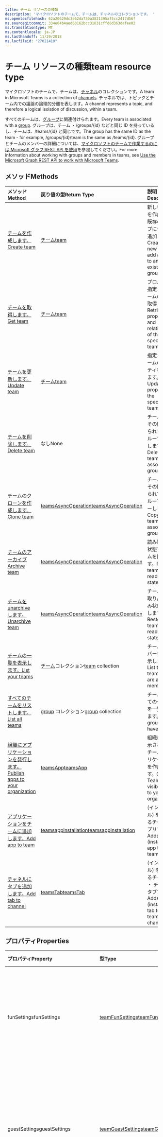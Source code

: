 ```yaml
---
title: チーム リソースの種類
description: 'マイクロソフトのチームで、チームは、チャネルのコレクションです。 '
ms.openlocfilehash: 62a20629dc3e62da730a3821395af5cc2417d56f
ms.sourcegitcommit: 334e84b4aed63162bcc31831cffd6d363dafee02
ms.translationtype: MT
ms.contentlocale: ja-JP
ms.lasthandoff: 11/29/2018
ms.locfileid: "27021410"
---
```

# <a name="team-resource-type"></a><span data-ttu-id="20d9b-103">チーム リソースの種類</span><span class="sxs-lookup"><span data-stu-id="20d9b-103">team resource type</span></span>



<span data-ttu-id="20d9b-104">マイクロソフトのチームで、チームは、[チャネル](channel.md)のコレクションです。</span><span class="sxs-lookup"><span data-stu-id="20d9b-104">A team in Microsoft Teams is a collection of [channels](channel.md).</span></span> <span data-ttu-id="20d9b-105">チャネルでは、トピックとチーム内での議論の論理的分離を表します。</span><span class="sxs-lookup"><span data-stu-id="20d9b-105">A channel represents a topic, and therefore a logical isolation of discussion, within a team.</span></span>

<span data-ttu-id="20d9b-106">すべてのチームは、[グループ](../resources/group.md)に関連付けられます。</span><span class="sxs-lookup"><span data-stu-id="20d9b-106">Every team is associated with a [group](../resources/group.md).</span></span>
<span data-ttu-id="20d9b-107">グループは、チーム ・/groups/{id} などと同じ ID を持っているし、チームは、/teams/{id} と同じです。</span><span class="sxs-lookup"><span data-stu-id="20d9b-107">The group has the same ID as the team - for example, /groups/{id}/team is the same as /teams/{id}.</span></span>
<span data-ttu-id="20d9b-108">グループとチームのメンバーの詳細については、[マイクロソフトのチームで作業するのには Microsoft グラフ REST API を使用](teams-api-overview.md)を参照してください。</span><span class="sxs-lookup"><span data-stu-id="20d9b-108">For more information about working with groups and members in teams, see [Use the Microsoft Graph REST API to work with Microsoft Teams](teams-api-overview.md).</span></span>

## <a name="methods"></a><span data-ttu-id="20d9b-109">メソッド</span><span class="sxs-lookup"><span data-stu-id="20d9b-109">Methods</span></span>

| <span data-ttu-id="20d9b-110">メソッド</span><span class="sxs-lookup"><span data-stu-id="20d9b-110">Method</span></span>       | <span data-ttu-id="20d9b-111">戻り値の型</span><span class="sxs-lookup"><span data-stu-id="20d9b-111">Return Type</span></span>  |<span data-ttu-id="20d9b-112">説明</span><span class="sxs-lookup"><span data-stu-id="20d9b-112">Description</span></span>|
|:---------------|:--------|:----------|
|[<span data-ttu-id="20d9b-113">チームを作成します。</span><span class="sxs-lookup"><span data-stu-id="20d9b-113">Create team</span></span>](../api/team-put-teams.md) | [<span data-ttu-id="20d9b-114">チーム</span><span class="sxs-lookup"><span data-stu-id="20d9b-114">team</span></span>](team.md) | <span data-ttu-id="20d9b-115">新しいチームを作成または既存のグループにチームを追加します。</span><span class="sxs-lookup"><span data-stu-id="20d9b-115">Create a new team, or add a team to an existing group.</span></span>|
|[<span data-ttu-id="20d9b-116">チームを取得します。</span><span class="sxs-lookup"><span data-stu-id="20d9b-116">Get team</span></span>](../api/team-get.md) | [<span data-ttu-id="20d9b-117">チーム</span><span class="sxs-lookup"><span data-stu-id="20d9b-117">team</span></span>](team.md) | <span data-ttu-id="20d9b-118">プロパティと指定されたチームの関係を取得します。</span><span class="sxs-lookup"><span data-stu-id="20d9b-118">Retrieve the properties and relationships of the specified team.</span></span>|
|[<span data-ttu-id="20d9b-119">チームを更新します。</span><span class="sxs-lookup"><span data-stu-id="20d9b-119">Update team</span></span>](../api/team-update.md) | [<span data-ttu-id="20d9b-120">チーム</span><span class="sxs-lookup"><span data-stu-id="20d9b-120">team</span></span>](team.md) |<span data-ttu-id="20d9b-121">指定されたチームのプロパティを更新します。</span><span class="sxs-lookup"><span data-stu-id="20d9b-121">Update the properties of the specified team.</span></span> |
|[<span data-ttu-id="20d9b-122">チームを削除します。</span><span class="sxs-lookup"><span data-stu-id="20d9b-122">Delete team</span></span>](/graph/api/group-delete?view=graph-rest-1.0) | <span data-ttu-id="20d9b-123">なし</span><span class="sxs-lookup"><span data-stu-id="20d9b-123">None</span></span> |<span data-ttu-id="20d9b-124">チームおよびその関連付けられているグループを削除します。</span><span class="sxs-lookup"><span data-stu-id="20d9b-124">Delete the team and its associated group.</span></span> |
|[<span data-ttu-id="20d9b-125">チームのクローンを作成します。</span><span class="sxs-lookup"><span data-stu-id="20d9b-125">Clone team</span></span>](../api/team-clone.md) | [<span data-ttu-id="20d9b-126">teamsAsyncOperation</span><span class="sxs-lookup"><span data-stu-id="20d9b-126">teamsAsyncOperation</span></span>](../resources/teamsasyncoperation.md) |<span data-ttu-id="20d9b-127">チームおよびその関連付けられているグループをコピーします。</span><span class="sxs-lookup"><span data-stu-id="20d9b-127">Copy the team and its associated group.</span></span> |
|[<span data-ttu-id="20d9b-128">チームのアーカイブ</span><span class="sxs-lookup"><span data-stu-id="20d9b-128">Archive team</span></span>](../api/team-archive.md) | [<span data-ttu-id="20d9b-129">teamsAsyncOperation</span><span class="sxs-lookup"><span data-stu-id="20d9b-129">teamsAsyncOperation</span></span>](../resources/teamsasyncoperation.md) |<span data-ttu-id="20d9b-130">読み取り専用状態で、チームを配置します。</span><span class="sxs-lookup"><span data-stu-id="20d9b-130">Put the team in a read-only state.</span></span> |
|[<span data-ttu-id="20d9b-131">チームを unarchive します。</span><span class="sxs-lookup"><span data-stu-id="20d9b-131">Unarchive team</span></span>](../api/team-unarchive.md) | [<span data-ttu-id="20d9b-132">teamsAsyncOperation</span><span class="sxs-lookup"><span data-stu-id="20d9b-132">teamsAsyncOperation</span></span>](../resources/teamsasyncoperation.md) |<span data-ttu-id="20d9b-133">チームを読み取り/書き込み状態に復元します。</span><span class="sxs-lookup"><span data-stu-id="20d9b-133">Restore the team to a read-write state.</span></span> |
|[<span data-ttu-id="20d9b-134">チームの一覧を表示します。</span><span class="sxs-lookup"><span data-stu-id="20d9b-134">List your teams</span></span>](../api/user-list-joinedteams.md) | <span data-ttu-id="20d9b-135">[チーム](team.md)コレクション</span><span class="sxs-lookup"><span data-stu-id="20d9b-135">[team](team.md) collection</span></span> | <span data-ttu-id="20d9b-136">チームのメンバーを一覧表示します。</span><span class="sxs-lookup"><span data-stu-id="20d9b-136">List the teams you are a member of.</span></span> |
|[<span data-ttu-id="20d9b-137">すべてのチームをリストします。</span><span class="sxs-lookup"><span data-stu-id="20d9b-137">List all teams</span></span>](/graph/teams-list-all-teams) | <span data-ttu-id="20d9b-138">[group](group.md) コレクション</span><span class="sxs-lookup"><span data-stu-id="20d9b-138">[group](group.md) collection</span></span> | <span data-ttu-id="20d9b-139">チームのすべてのグループを一覧表示します。</span><span class="sxs-lookup"><span data-stu-id="20d9b-139">List all groups that have teams.</span></span> |
|[<span data-ttu-id="20d9b-140">組織にアプリケーションを発行します。</span><span class="sxs-lookup"><span data-stu-id="20d9b-140">Publish apps to your organization</span></span>](../resources/teamsapp.md)| [<span data-ttu-id="20d9b-141">teamsApp</span><span class="sxs-lookup"><span data-stu-id="20d9b-141">teamsApp</span></span>](../resources/teamsapp.md) | <span data-ttu-id="20d9b-142">組織にのみ表示されているチームのアプリケーションを作成します。</span><span class="sxs-lookup"><span data-stu-id="20d9b-142">Create Teams apps visible only to your organization.</span></span> |
|[<span data-ttu-id="20d9b-143">アプリケーションをチームに追加します。</span><span class="sxs-lookup"><span data-stu-id="20d9b-143">Add app to team</span></span>](../api/teamsappinstallation-add.md) | [<span data-ttu-id="20d9b-144">teamsappinstallation</span><span class="sxs-lookup"><span data-stu-id="20d9b-144">teamsappinstallation</span></span>](teamsappinstallation.md) | <span data-ttu-id="20d9b-145">(インストール) を追加するチームにアプリです。</span><span class="sxs-lookup"><span data-stu-id="20d9b-145">Adds (installs) an app to a team.</span></span>|
|[<span data-ttu-id="20d9b-146">チャネルにタブを追加します。</span><span class="sxs-lookup"><span data-stu-id="20d9b-146">Add tab to channel</span></span>](../api/teamstab-add.md) | [<span data-ttu-id="20d9b-147">teamsTab</span><span class="sxs-lookup"><span data-stu-id="20d9b-147">teamsTab</span></span>](../resources/teamstab.md) | <span data-ttu-id="20d9b-148">(インストール) を追加するチャネル ・ チームのタブです。</span><span class="sxs-lookup"><span data-stu-id="20d9b-148">Adds (installs) a tab to a team's channel.</span></span>|

## <a name="properties"></a><span data-ttu-id="20d9b-149">プロパティ</span><span class="sxs-lookup"><span data-stu-id="20d9b-149">Properties</span></span>

| <span data-ttu-id="20d9b-150">プロパティ</span><span class="sxs-lookup"><span data-stu-id="20d9b-150">Property</span></span> | <span data-ttu-id="20d9b-151">型</span><span class="sxs-lookup"><span data-stu-id="20d9b-151">Type</span></span>   | <span data-ttu-id="20d9b-152">説明</span><span class="sxs-lookup"><span data-stu-id="20d9b-152">Description</span></span> |
|:---------------|:--------|:----------|
|<span data-ttu-id="20d9b-153">funSettings</span><span class="sxs-lookup"><span data-stu-id="20d9b-153">funSettings</span></span>|[<span data-ttu-id="20d9b-154">teamFunSettings</span><span class="sxs-lookup"><span data-stu-id="20d9b-154">teamFunSettings</span></span>](teamfunsettings.md) |<span data-ttu-id="20d9b-155">Giphy、memes、およびチームのステッカーを構成する設定を使用します。</span><span class="sxs-lookup"><span data-stu-id="20d9b-155">Settings to configure use of Giphy, memes, and stickers in the team.</span></span>|
|<span data-ttu-id="20d9b-156">guestSettings</span><span class="sxs-lookup"><span data-stu-id="20d9b-156">guestSettings</span></span>|[<span data-ttu-id="20d9b-157">teamGuestSettings</span><span class="sxs-lookup"><span data-stu-id="20d9b-157">teamGuestSettings</span></span>](teamguestsettings.md) |<span data-ttu-id="20d9b-158">来園者が作成、更新、またはチーム内のチャンネルを削除するかどうかを構成するのに設定します。</span><span class="sxs-lookup"><span data-stu-id="20d9b-158">Settings to configure whether guests can create, update, or delete channels in the team.</span></span>|
|<span data-ttu-id="20d9b-159">isArchived</span><span class="sxs-lookup"><span data-stu-id="20d9b-159">isArchived</span></span>|<span data-ttu-id="20d9b-160">ブール値</span><span class="sxs-lookup"><span data-stu-id="20d9b-160">Boolean</span></span>|<span data-ttu-id="20d9b-161">このチームが、読み取り専用モードでかどうかです。</span><span class="sxs-lookup"><span data-stu-id="20d9b-161">Whether this team is in read-only mode.</span></span> |
|<span data-ttu-id="20d9b-162">memberSettings</span><span class="sxs-lookup"><span data-stu-id="20d9b-162">memberSettings</span></span>|[<span data-ttu-id="20d9b-163">teamMemberSettings</span><span class="sxs-lookup"><span data-stu-id="20d9b-163">teamMemberSettings</span></span>](teammembersettings.md) |<span data-ttu-id="20d9b-164">など、メンバーが特定のアクションを実行するかどうかを構成する設定は、チャネルを作成し、チームにボットを追加します。</span><span class="sxs-lookup"><span data-stu-id="20d9b-164">Settings to configure whether members can perform certain actions, for example, create channels and add bots, in the team.</span></span>|
|<span data-ttu-id="20d9b-165">messagingSettings</span><span class="sxs-lookup"><span data-stu-id="20d9b-165">messagingSettings</span></span>|[<span data-ttu-id="20d9b-166">teamMessagingSettings</span><span class="sxs-lookup"><span data-stu-id="20d9b-166">teamMessagingSettings</span></span>](teammessagingsettings.md) |<span data-ttu-id="20d9b-167">メッセージングを構成する設定は、チーム内の参照。</span><span class="sxs-lookup"><span data-stu-id="20d9b-167">Settings to configure messaging and mentions in the team.</span></span>|
|<span data-ttu-id="20d9b-168">webUrl</span><span class="sxs-lookup"><span data-stu-id="20d9b-168">webUrl</span></span>|<span data-ttu-id="20d9b-169">文字列 (読み取り専用)</span><span class="sxs-lookup"><span data-stu-id="20d9b-169">string (readonly)</span></span> | <span data-ttu-id="20d9b-170">クライアントの Microsoft のチームにチームに移動するハイパーリンク。</span><span class="sxs-lookup"><span data-stu-id="20d9b-170">A hyperlink that will go to the team in the Microsoft Teams client.</span></span> <span data-ttu-id="20d9b-171">これは、クライアントの Microsoft のチームにチームを右クリックし、**チームへのリンクを取得する**を選択するときに表示される URL です。</span><span class="sxs-lookup"><span data-stu-id="20d9b-171">This is the URL that you get when you right-click a team in the Microsoft Teams client and select **Get link to team**.</span></span> <span data-ttu-id="20d9b-172">この URL は、非透過 blob として扱われます、解析されない必要があります。</span><span class="sxs-lookup"><span data-stu-id="20d9b-172">This URL should be treated as an opaque blob, and not parsed.</span></span> |

## <a name="relationships"></a><span data-ttu-id="20d9b-173">リレーションシップ</span><span class="sxs-lookup"><span data-stu-id="20d9b-173">Relationships</span></span>

| <span data-ttu-id="20d9b-174">リレーションシップ</span><span class="sxs-lookup"><span data-stu-id="20d9b-174">Relationship</span></span> | <span data-ttu-id="20d9b-175">型</span><span class="sxs-lookup"><span data-stu-id="20d9b-175">Type</span></span>   | <span data-ttu-id="20d9b-176">説明</span><span class="sxs-lookup"><span data-stu-id="20d9b-176">Description</span></span> |
|:---------------|:--------|:----------|
|<span data-ttu-id="20d9b-177">チャンネル</span><span class="sxs-lookup"><span data-stu-id="20d9b-177">channels</span></span>|<span data-ttu-id="20d9b-178">[チャネル](channel.md)コレクション</span><span class="sxs-lookup"><span data-stu-id="20d9b-178">[channel](channel.md) collection</span></span>|<span data-ttu-id="20d9b-179">チャンネルとチームに関連付けられているメッセージのコレクションです。</span><span class="sxs-lookup"><span data-stu-id="20d9b-179">The collection of channels & messages associated with the team.</span></span>|
|<span data-ttu-id="20d9b-180">installedApps</span><span class="sxs-lookup"><span data-stu-id="20d9b-180">installedApps</span></span>|<span data-ttu-id="20d9b-181">[teamsAppInstallation](teamsappinstallation.md)コレクション</span><span class="sxs-lookup"><span data-stu-id="20d9b-181">[teamsAppInstallation](teamsappinstallation.md) collection</span></span>|<span data-ttu-id="20d9b-182">このチームにインストールされているアプリケーションです。</span><span class="sxs-lookup"><span data-stu-id="20d9b-182">The apps installed in this team.</span></span>|

## <a name="json-representation"></a><span data-ttu-id="20d9b-183">JSON 表記</span><span class="sxs-lookup"><span data-stu-id="20d9b-183">JSON representation</span></span>

<span data-ttu-id="20d9b-184">リソースの JSON 表記を次に示します。</span><span class="sxs-lookup"><span data-stu-id="20d9b-184">The following is a JSON representation of the resource.</span></span>

<!-- {
  "blockType": "resource",
  "@odata.type": "microsoft.graph.team",
  "baseType": "microsoft.graph.entity"
}-->

```json
{  
  "guestSettings": {"@odata.type": "microsoft.graph.teamGuestSettings"},
  "memberSettings": {"@odata.type": "microsoft.graph.teamMemberSettings"},
  "messagingSettings": {"@odata.type": "microsoft.graph.teamMessagingSettings"},
  "funSettings": {"@odata.type": "microsoft.graph.teamFunSettings"},
  "isArchived": false,
  "webUrl": "https://...longUrl..."
}

```

<!-- uuid: 8fcb5dbc-d5aa-4681-8e31-b001d5168d79
2015-10-25 14:57:30 UTC -->
<!-- {
  "type": "#page.annotation",
  "description": "team resource",
  "keywords": "",
  "section": "documentation",
  "tocPath": ""
}-->

## <a name="see-also"></a><span data-ttu-id="20d9b-185">関連項目</span><span class="sxs-lookup"><span data-stu-id="20d9b-185">See Also</span></span>
- [<span data-ttu-id="20d9b-186">チームのグループを作成</span><span class="sxs-lookup"><span data-stu-id="20d9b-186">Creating a group with a team</span></span>](/graph/teams-create-group-and-team)
- [<span data-ttu-id="20d9b-187">チーム Api を使用します。</span><span class="sxs-lookup"><span data-stu-id="20d9b-187">Using Teams APIs</span></span>](teams-api-overview.md)
